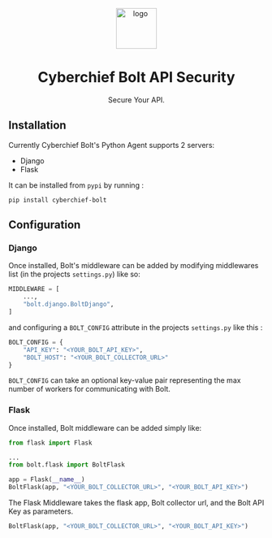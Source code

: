 <p align="center">
  <img alt="logo" src="https://cdn.pixabay.com/photo/2014/04/02/10/21/lightning-303595_640.png" height="80">
  <h1 align="center">Cyberchief Bolt API Security</h1>
  <p align="center">Secure Your API.</p>
</p>

## Installation

Currently Cyberchief Bolt's Python Agent supports 2 servers:

- Django
- Flask

It can be installed from `pypi` by running :

```shell
pip install cyberchief-bolt
```

## Configuration

### Django

Once installed, Bolt's middleware can be added by modifying middlewares list (in the projects `settings.py`) like so:

```python
MIDDLEWARE = [
    ...,
    "bolt.django.BoltDjango",
] 
```

and configuring a `BOLT_CONFIG` attribute in the projects `settings.py` like this :

```python
BOLT_CONFIG = {
    "API_KEY": "<YOUR_BOLT_API_KEY>",
    "BOLT_HOST": "<YOUR_BOLT_COLLECTOR_URL>"
}
```

`BOLT_CONFIG` can take an optional key-value pair representing the max number of workers for communicating with Bolt.

### Flask

Once installed, Bolt middleware can be added simply like:

```python
from flask import Flask

...
from bolt.flask import BoltFlask

app = Flask(__name__)
BoltFlask(app, "<YOUR_BOLT_COLLECTOR_URL>", "<YOUR_BOLT_API_KEY>")
```

The Flask Middleware takes the flask app, Bolt collector url, and the Bolt API Key as parameters.

```python
BoltFlask(app, "<YOUR_BOLT_COLLECTOR_URL>", "<YOUR_BOLT_API_KEY>")
```